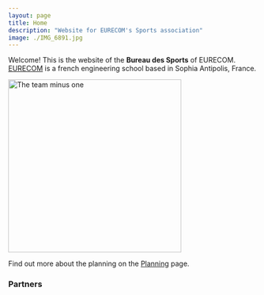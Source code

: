 ```yaml
---
layout: page
title: Home 
description: "Website for EURECOM's Sports association"
image: ./IMG_6891.jpg
---
```


<script>
  import PostItem from "$lib/components/PostItem.svelte";
  import Pagination from "$lib/components/Pagination/Pagination.svelte";
  import { paginatedPosts } from "$lib/components/Pagination/paginatedPosts";
  import Seo from "$lib/components/Seo.svelte";
  import { siteTitle, siteDescription } from "$lib/constants";
  
  export let data;

  $: ({ posts } = data)
</script>
<p> Welcome! This is the website of the <b>Bureau des Sports</b> of EURECOM.
<a href="https://eurecom.fr/">EURECOM</a> is a french engineering school based in Sophia Antipolis, France.
</p>

<img title="The team minus one" height="350px" src="https://ahmedg.fr/assets/IMG_6891.JPG">

<p> Find out more about the planning on the <a href="/planning">Planning</a> page. </p>

<h3> Partners </h3>
<!-- {#each $paginatedPosts as post}
  <PostItem {post} />
{/each} -->

<!-- <Pagination items={posts} itemsPerPage={2} /> -->
